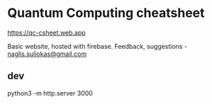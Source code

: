 # Quantum Computing cheatsheet

https://qc-csheet.web.app

Basic website, hosted with firebase. Feedback, suggestions - naglis.suliokas@gmail.com

## dev

python3 -m http.server 3000